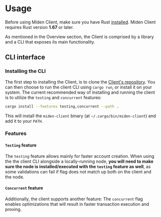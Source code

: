 # Usage

Before using Miden Client, make sure you have Rust [installed](https://www.rust-lang.org/tools/install). Miden Client requires Rust version **1.67** or later.

As mentioned in the Overview section, the Client is comprised by a library and a CLI that exposes its main functionality.

## CLI interface

### Installing the CLI

The first step to installing the Client, is to clone the [Client's repository](https://github.com/0xPolygonMiden/miden-client/).
You can then choose to run the client CLI using `cargo run`, or install it on your system. The current recommended way of installing and running the client is to utilize the `testing` and `concurrent` features:

```sh
cargo install --features testing,concurrent --path .
```

This will install the `miden-client` binary (at `~/.cargo/bin/miden-client`) and add it to your `PATH`. 

### Features

#### `Testing` feature

The `testing` feature allows mainly for faster account creation. When using the the client CLI alongside a locally-running node, **you will need to make sure the node is installed/executed with the `testing` feature as well**, as some validations can fail if flag does not match up both on the client and the node.

#### `Concurrent` feature

Additionally, the client supports another feature: The `concurrent` flag enables optimizations that will result in faster transaction execution and proving.

